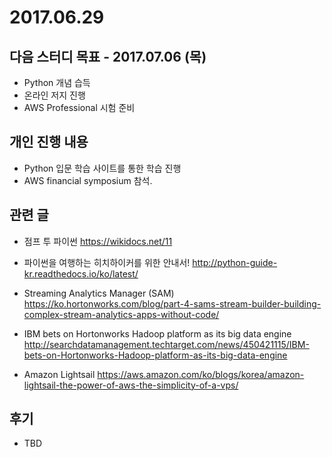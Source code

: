 # 2017.06.29

## 다음 스터디 목표 - 2017.07.06 (목)

* Python 개념 습득
* 온라인 저지 진행
* AWS Professional 시험 준비

## 개인 진행 내용

* Python 입문 학습 사이트를 통한 학습 진행
* AWS financial symposium 참석.

## 관련 글

* 점프 투 파이썬
https://wikidocs.net/11

* 파이썬을 여행하는 히치하이커를 위한 안내서!
http://python-guide-kr.readthedocs.io/ko/latest/

* Streaming Analytics Manager (SAM)
https://ko.hortonworks.com/blog/part-4-sams-stream-builder-building-complex-stream-analytics-apps-without-code/

* IBM bets on Hortonworks Hadoop platform as its big data engine
http://searchdatamanagement.techtarget.com/news/450421115/IBM-bets-on-Hortonworks-Hadoop-platform-as-its-big-data-engine

* Amazon Lightsail
https://aws.amazon.com/ko/blogs/korea/amazon-lightsail-the-power-of-aws-the-simplicity-of-a-vps/

## 후기

* TBD
